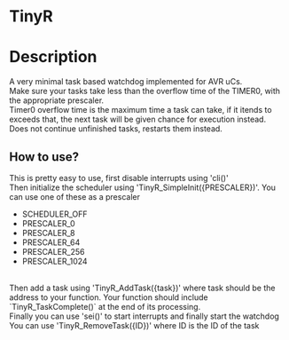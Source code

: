 # TinyR
<h1>Description</h1>
A very minimal task based watchdog implemented for AVR uCs.<br>
Make sure your tasks take less than the overflow time of the TIMER0, with the appropriate prescaler.<br>
Timer0 overflow time is the maximum time a task can take, if it itends to exceeds that, the next task will be given chance for execution instead.<br>
Does not continue unfinished tasks, restarts them instead.<br>
<h2>How to use?</h2>
This is pretty easy to use, first disable interrupts using 'cli()'<br>
Then initialize the scheduler using 'TinyR_SimpleInit({PRESCALER})'. You can use one of these as
a prescaler
<ul>
<li>SCHEDULER_OFF</li>
<li>PRESCALER_0</li>
<li>PRESCALER_8</li>
<li>PRESCALER_64</li>
<li>PRESCALER_256</li>
<li>PRESCALER_1024</li>
</ul><br>
Then add a task using 'TinyR_AddTask({task})' where task should be the address to your function. Your function should include `TinyR_TaskComplete()` at the end of its processing.<br>
Finally you can use 'sei()' to start interrupts and finally start the watchdog<br>
You can use 'TinyR_RemoveTask({ID})' where ID is the ID of the task<br>
